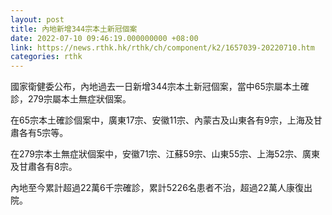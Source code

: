 ```yaml
---
layout: post
title: 內地新增344宗本土新冠個案
date: 2022-07-10 09:46:19.000000000 +08:00
link: https://news.rthk.hk/rthk/ch/component/k2/1657039-20220710.htm
categories: rthk
---
```


國家衛健委公布，內地過去一日新增344宗本土新冠個案，當中65宗屬本土確診，279宗屬本土無症狀個案。

在65宗本土確診個案中，廣東17宗、安徽11宗、內蒙古及山東各有9宗，上海及甘肅各有5宗等。

在279宗本土無症狀個案中，安徽71宗、江蘇59宗、山東55宗、上海52宗、廣東及甘肅各有8宗。

內地至今累計超過22萬6千宗確診，累計5226名患者不治，超過22萬人康復出院。
